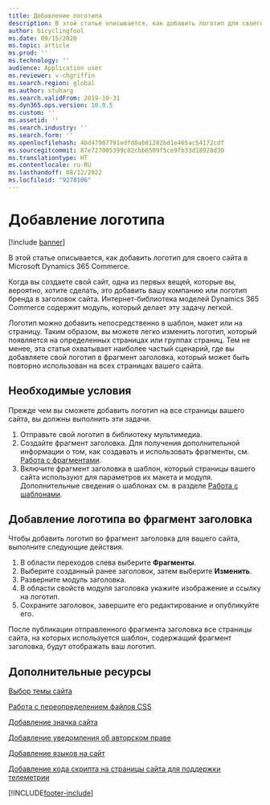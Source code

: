 ```yaml
---
title: Добавление логотипа
description: В этой статье описывается, как добавить логотип для своего сайта в Microsoft Dynamics 365 Commerce.
author: bicyclingfool
ms.date: 09/15/2020
ms.topic: article
ms.prod: ''
ms.technology: ''
audience: Application user
ms.reviewer: v-chgriffin
ms.search.region: global
ms.author: stuharg
ms.search.validFrom: 2019-10-31
ms.dyn365.ops.version: 10.0.5
ms.custom: ''
ms.assetid: ''
ms.search.industry: ''
ms.search.form: ''
ms.openlocfilehash: 4bd47907791edfd0ab81282bd1e465ac54172cdf
ms.sourcegitcommit: 87e727005399c82cbb6509f5ce9fb33d18928d30
ms.translationtype: HT
ms.contentlocale: ru-RU
ms.lasthandoff: 08/12/2022
ms.locfileid: "9278106"
---
```

# <a name="add-a-logo"></a>Добавление логотипа

[!include [banner](includes/banner.md)]

В этой статье описывается, как добавить логотип для своего сайта в Microsoft Dynamics 365 Commerce.

Когда вы создаете свой сайт, одна из первых вещей, которые вы, вероятно, хотите сделать, это добавить вашу компанию или логотип бренда в заголовок сайта. Интернет-библиотека моделей Dynamics 365 Commerce содержит модуль, который делает эту задачу легкой.

Логотип можно добавить непосредственно в шаблон, макет или на страницу. Таким образом, вы можете легко изменить логотип, который появляется на определенных страницах или группах страниц. Тем не менее, эта статья охватывает наиболее частый сценарий, где вы добавляете свой логотип в фрагмент заголовка, который может быть повторно использован на всех страницах вашего сайта.

## <a name="prerequisites"></a>Необходимые условия

Прежде чем вы сможете добавить логотип на все страницы вашего сайта, вы должны выполнить эти задачи.

1. Отправьте свой логотип в библиотеку мультимедиа.
1. Создайте фрагмент заголовка. Для получения дополнительной информации о том, как создавать и использовать фрагменты, см. [Работа с фрагментами](work-with-fragments.md).
1. Включите фрагмент заголовка в шаблон, который страницы вашего сайта используют для параметров их макета и модуля. Дополнительные сведения о шаблонах см. в разделе [Работа с шаблонами](work-with-templates.md).

## <a name="add-a-logo-to-a-header-fragment"></a>Добавление логотипа во фрагмент заголовка

Чтобы добавить логотип во фрагмент заголовка для вашего сайта, выполните следующие действия.

1. В области переходов слева выберите **Фрагменты**.
1. Выберите созданный ранее заголовок, затем выберите **Изменить**.
1. Разверните модуль заголовка.
1. В области свойств модуля заголовка укажите изображение и ссылку на логотип. 
1. Сохраните заголовок, завершите его редактирование и опубликуйте его.

После публикации отправленного фрагмента заголовка все страницы сайта, на которых используется шаблон, содержащий фрагмент заголовка, будут отображать ваш логотип.

## <a name="additional-resources"></a>Дополнительные ресурсы

[Выбор темы сайта](select-site-theme.md)

[Работа с переопределением файлов CSS](css-override-files.md)

[Добавление значка сайта](add-favicon.md)

[Добавление уведомления об авторском праве](add-copyright-notice.md)

[Добавление языков на сайт](add-languages-to-site.md)

[Добавление кода скрипта на страницы сайта для поддержки телеметрии](add-telemetry.md)



[!INCLUDE[footer-include](../includes/footer-banner.md)]
